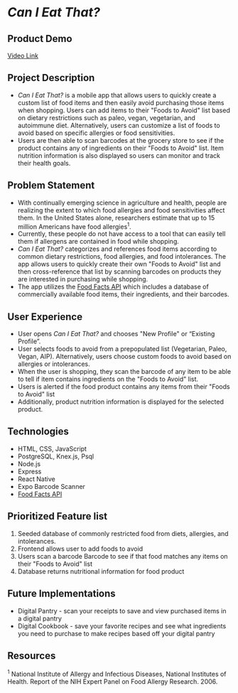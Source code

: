 # _Can I Eat That?_

## Product Demo

[Video Link](https://youtu.be/BxrDNAAtXcA)

## Project Description

* _Can I Eat That?_ is a mobile app that allows users to quickly create a custom list of food items and then easily avoid purchasing those items when shopping. Users can add items to their "Foods to Avoid" list based on dietary restrictions such as paleo, vegan, vegetarian, and autoimmune diet. Alternatively, users can customize a list of foods to avoid based on specific allergies or food sensitivities.
* Users are then able to scan barcodes at the grocery store to see if the product contains any of ingredients on their "Foods to Avoid" list. Item nutrition information is also displayed so users can monitor and track their health goals.

## Problem Statement

* With continually emerging science in agriculture and health, people are realizing the extent to which food allergies and food sensitivities affect them. In the United States alone, researchers estimate that up to 15 million Americans have food allergies<sup>1</sup>.
* Currently, these people do not have access to a tool that can easily tell them if allergens are contained in food while shopping.
* _Can I Eat That?_ categorizes and references food items according to common dietary restrictions, food allergies, and food intolerances. The app allows users to quickly create their own "Foods to Avoid" list and then cross-reference that list by scanning barcodes on products they are interested in purchasing while shopping.
* The app utilizes the [Food Facts API](https://api.foodfacts.com/) which includes a database of commercially available food items, their ingredients, and their barcodes.

## User Experience

* User opens _Can I Eat That?_ and chooses "New Profile" or “Existing Profile”.
* User selects foods to avoid from a prepopulated list (Vegetarian, Paleo, Vegan, AIP). Alternatively, users choose custom foods to avoid based on allergies or intolerances.
* When the user is shopping, they scan the barcode of any item to be able to tell if item contains ingredients on the "Foods to Avoid" list.
* Users is alerted if the food product contains any items from their "Foods to Avoid" list
* Additionally, product nutrition information is displayed for the selected product.

## Technologies

* HTML, CSS, JavaScript
* PostgreSQL, Knex.js, Psql
* Node.js
* Express
* React Native
* Expo Barcode Scanner
* [Food Facts API](https://api.foodfacts.com/)

## Prioritized Feature list

1.  Seeded database of commonly restricted food from diets, allergies, and intolerances.
2.  Frontend allows user to add foods to avoid
3.  Users scan a barcode Barcode to see if that food matches any items on their "Foods to Avoid" list
4.  Database returns nutritional information for food product

## Future Implementations

* Digital Pantry - scan your receipts to save and view purchased items in a digital pantry
* Digital Cookbook - save your favorite recipes and see what ingredients you need to purchase to make recipes based off your digital pantry

## Resources

<sup>1</sup> National Institute of Allergy and Infectious Diseases, National Institutes of Health. Report of the NIH Expert Panel on Food Allergy Research. 2006.
